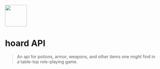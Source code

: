 <img src="https://cdn.rawgit.com/punkty/hoardapi/master/hoardapi/static/hoardapi_logo_small_animated.svg" width="72px" margin="0px auto" display="block"/>

# hoard API

>An api for potions, armor, weapons, and other items one might find in a table-top role-playing game.